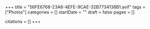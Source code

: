 +++
title = "56FE6768-23A6-4EFE-9CAE-32B7734138B1.avif"
tags = ["Photos"]
categories = []
startDate = ""
draft = false
pages = []

citations = []
+++
